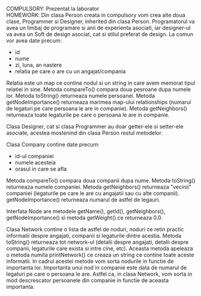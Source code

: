 COMPULSORY: Prezentat la laborator <br>
HOMEWORK: Din clasa Person creata in compulsory vom crea alte doua clase, Programmer si Designer, inherited din clasa Person. Programatorul va avea un limbaj de programare si anii de experienta asociati, iar designer-ul va avea un Soft de design asociat, cat si stilul preferat de design. La comun vor avea date precum: 
<ul>
<li> id </li>
<li> nume </li>
<li> zi, luna, an nastere </li>
<li> relatia pe care o are cu un angajat/compania </li>
</ul>
Relatia este un map ce contine nodul si un string in care avem memorat tipul relatiei in sine. Metoda compareTo() compara doua pesroane dupa numele lor. Metoda toString() returneaza numele persoanei. Metoda getNodeImportance() returneaza marimea map-ului relationships (numarul de legaturi pe care persoana le are in companie). Metoda getNeighbors() returneaza toate legaturile pe care o persoana le are in companie. <br>

Clasa Designer, cat si clasa Programmer au doar getter-ele si setter-ele asociate, acestea mostenind din clasa Person restul metodelor. <br>

Clasa Company contine date precum:
<ul>
<li> id-ul companiei </li>
<li> numele acesteia </li>
<li> orasul in care se afla </li>
</ul>
Metoda compareTo() compara doua companii dupa nume. Metoda toString() returneaza numele companiei. Metoda getNeighbors() returneaza "vecinii" companiei (legaturile pe care le are cu angajatii sau cu alte companii). getNodeImportance() returneaza numarul de astfel de legauri. <br>

Interfata Node are metodele getName(), getId(), getNeighbors(), getNodeImportance() si metoda getWeight() ce returneaza 0.0. <br>

Clasa Network contine o lista de astfel de noduri, noduri ce retin practic informatii despre angajati, companii si legaturile dintre acestia. Metoda toString() returneaza tot network-ul (detalii despre angajati, detalii despre companii, legaturile care exista si intre cine, etc). Aceasta metoda apeleaza o metoda numita printNetwork() ce creaza un string ce contine toate aceste informatii. In cadrul acestei metode vom sorta nodurile in functie de importanta lor. Importanta unui nod in companie este data de numarul de legaturi pe care o persoana le are. Astfel ca, in clasa Network, vom sorta in mod descrescator persoanele din companie in functie de aceasta importanta. 
